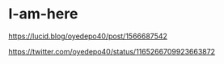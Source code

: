 # I-am-here
https://lucid.blog/oyedepo40/post/1566687542

https://twitter.com/oyedepo40/status/1165266709923663872
